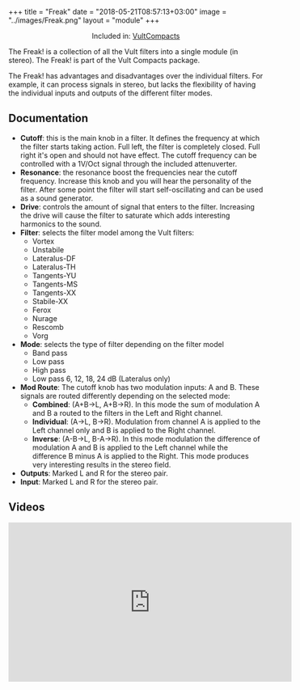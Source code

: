 +++
title = "Freak"
date = "2018-05-21T08:57:13+03:00"
image = "../images/Freak.png"
layout = "module"
+++

<center>Included in: <a href="/compacts/" class="btn btn-primary" role="button">VultCompacts</a> </center>

The Freak! is a collection of all the Vult filters into a single module (in stereo). The Freak! is part of the Vult Compacts package.

The Freak! has advantages and disadvantages over the individual filters. For example, it can process signals in stereo, but lacks the flexibility of having the individual inputs and outputs of the different filter modes.

## Documentation

- **Cutoff**: this is the main knob in a filter. It defines the frequency at which the filter starts taking action. Full left, the filter is completely closed. Full right it's open and should not have effect. The cutoff frequency can be controlled with a 1V/Oct signal through the included attenuverter.
- **Resonance**: the resonance boost the frequencies near the cutoff frequency. Increase this knob and you will hear the personality of the filter. After some point the filter will start self-oscillating and can be used as a sound generator.
- **Drive**: controls the amount of signal that enters to the filter. Increasing the drive will cause the filter to saturate which adds interesting harmonics to the sound.
- **Filter**: selects the filter model among the Vult filters:
   - Vortex
   - Unstabile
   - Lateralus-DF
   - Lateralus-TH
   - Tangents-YU
   - Tangents-MS
   - Tangents-XX
   - Stabile-XX
   - Ferox
   - Nurage
   - Rescomb
   - Vorg
- **Mode**: selects the type of filter depending on the filter model
   - Band pass
   - Low pass
   - High pass
   - Low pass 6, 12, 18, 24 dB (Lateralus only)
- **Mod Route**: The cutoff knob has two modulation inputs: A and B. These signals are routed differently depending on the selected mode:
   - **Combined**: (A+B->L, A+B->R). In this mode the sum of modulation A and B a routed to the filters in the Left and Right channel.
   - **Individual**: (A->L, B->R). Modulation from channel A is applied to the Left channel only and B is applied to the Right channel.
   - **Inverse**: (A-B->L, B-A->R). In this mode modulation the difference of modulation A and B is applied to the Left channel while the difference B minus A is applied to the Right. This mode produces very interesting results in the stereo field.
- **Outputs**: Marked L and R for the stereo pair.
- **Input**: Marked L and R for the stereo pair.

## Videos

<iframe width="560" height="315" src="https://www.youtube.com/embed/tDjI8RTydJU" frameborder="0" allow="autoplay; encrypted-media" allowfullscreen></iframe>
